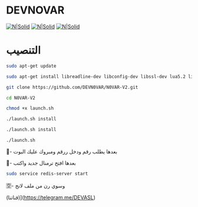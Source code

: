 # DEVNOVAR 

[![N|Solid](https://c.top4top.net/p_604mi9721.png)](https://telegram.me/DEVASL)         [![N|Solid](https://a.top4top.net/p_604vkhm21.png)](https://telegram.me/PHPLUA)        [![N|Solid](https://d.top4top.net/p_604lace51.png)](https://telegram.me/DEVASL)

# التنصيب
```sh
sudo apt-get update

sudo apt-get install libreadline-dev libconfig-dev libssl-dev lua5.2 liblua5.2-dev lua-socket lua-sec lua-expat libevent-dev make unzip git redis-server autoconf g++ libjansson-dev libpython-dev expat libexpat1-dev

git clone https://github.com/DEVN0VAR/N0VAR-V2.git

cd N0VAR-V2

chmod +x launch.sh

./launch.sh install

./launch.sh install

./launch.sh

```

💟- بعدها يطلب رقم ودخل ررقم ومبروك عليك البوت 

🕎- بعدها افتح ترمنال جديد واكتب

```sh
sudo service redis-server start
```

🈳- وسوي رن من ملف لانج

(قناتنا)](https://telegram.me/DEVASL) 

